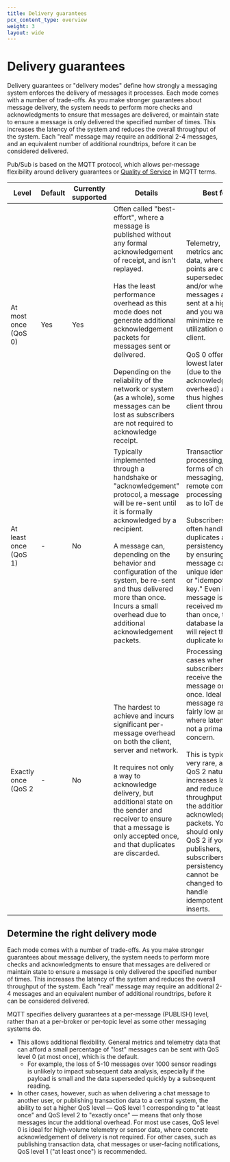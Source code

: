 ```yaml
---
title: Delivery guarantees
pcx_content_type: overview
weight: 3
layout: wide
---
```


# Delivery guarantees

Delivery guarantees or "delivery modes" define how strongly a messaging system enforces the delivery of messages it processes. Each mode comes with a number of trade-offs. As you make stronger guarantees about message delivery, the system needs to perform more checks and acknowledgments to ensure that messages are delivered, or maintain state to ensure a message is only delivered the specified number of times. This increases the latency of the system and reduces the overall throughput of the system. Each "real" message may require an additional 2-4 messages, and an equivalent number of additional roundtrips, before it can be considered delivered.

Pub/Sub is based on the MQTT protocol, which allows per-message flexibility around delivery guarantees or [Quality of Service](https://docs.oasis-open.org/mqtt/mqtt/v5.0/os/mqtt-v5.0-os.html#_Toc3901234) in MQTT terms.


| Level | Default| Currently supported | Details | Best for |
|-------|--------|---------------------|---------|----------|
| At most once (QoS 0)| Yes | Yes | Often called "best-effort", where a message is published without any formal acknowledgement of receipt, and isn't replayed. <br/><br/> Has the least performance overhead as this mode does not generate additional acknowledgement packets for messages sent or delivered. <br/><br/> Depending on the reliability of the network or system (as a whole), some messages can be lost as subscribers are not required to acknowledge receipt.| Telemetry, metrics and event data, where data points are quickly superseded and/or where messages are sent at a high rate and you want to minimize resource utilization on the client. <br/><br/> QoS 0 offers the lowest latency (due to the lack of acknowledgement overhead) and thus highest per-client throughput.|
| At least once (QoS 1) | - | No | Typically implemented through a handshake or "acknowledgement" protocol, a message will be re-sent until it is formally acknowledged by a recipient. <br/><br/> A message can, depending on the behavior and configuration of the system, be re-sent and thus delivered more than once. Incurs a small overhead due to additional acknowledgement packets. <br> | Transaction processing, most forms of chat messaging, and remote command processing such as to IoT devices). <br/><br/> Subscribers can often handle duplicates at the persistency layer by ensuring each message carries a unique identifier or "idempotency key." Even if the message is received more than once, the database layer will reject the duplicate key. |
| Exactly once (QoS 2 | - | No | The hardest to achieve and incurs significant per-message overhead on both the client, server and network. <br/><br/> It requires not only a way to acknowledge delivery, but additional state on the sender and receiver to ensure that a message is only accepted once, and that duplicates are discarded.| Processing use-cases where subscribers must receive the message only once. Ideal when message rates are fairly low and where latency is not a primary concern. <br/><br/>This is typically very rare, and QoS 2 naturally increases latency and reduces throughput due to the additional acknowledgement packets. You should only use QoS 2 if your publishers, subscribers, or persistency layer cannot be changed to handle idempotent inserts.|


## Determine the right delivery mode

Each mode comes with a number of trade-offs. As you make stronger guarantees about message delivery, the system needs to perform more checks and acknowledgments to ensure that messages are delivered or maintain state to ensure a message is only delivered the specified number of times. This increases the latency of the system and reduces the overall throughput of the system. Each "real" message may require an additional 2-4 messages and an equivalent number of additional roundtrips, before it can be considered delivered.

MQTT specifies delivery guarantees at a per-message (PUBLISH) level, rather than at a per-broker or per-topic level as some other messaging systems do.

- This allows additional flexibility. General metrics and telemetry data that can afford a small percentage of "lost" messages can be sent with QoS level 0 (at most once), which is the default.
  - For example, the loss of 5-10 messages over 1000 sensor readings is unlikely to impact subsequent data analysis, especially if the payload is small and the data superseded quickly by a subsequent reading.
- In other cases, however, such as when delivering a chat message to another user, or publishing transaction data to a central system, the ability to set a higher QoS level — QoS level 1 corresponding to "at least once" and QoS level 2 to "exactly once" — means that only those messages incur the additional overhead.
For most use cases, QoS level 0 is ideal for high-volume telemetry or sensor data, where concrete acknowledgement of delivery is not required. For other cases, such as publishing transaction data, chat messages or user-facing notifications, QoS level 1 ("at least once") is recommended.
